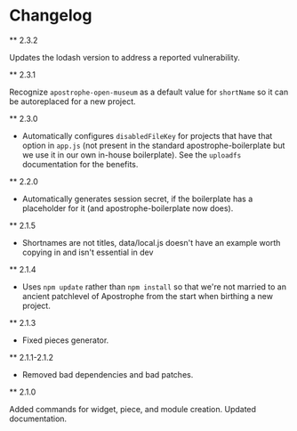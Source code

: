 # Changelog

** 2.3.2

Updates the lodash version to address a reported vulnerability.

** 2.3.1

Recognize `apostrophe-open-museum` as a default value for `shortName` so it can be autoreplaced for a new project.

** 2.3.0

* Automatically configures `disabledFileKey` for projects that have that option in `app.js` (not present in the standard apostrophe-boilerplate but we use it in our own in-house boilerplate). See the `uploadfs` documentation for the benefits.

** 2.2.0

* Automatically generates session secret, if the boilerplate has a placeholder for it (and apostrophe-boilerplate now does).

** 2.1.5

* Shortnames are not titles, data/local.js doesn't have an example worth copying in and isn't essential in dev

** 2.1.4

* Uses `npm update` rather than `npm install` so that we're not married to an ancient patchlevel of Apostrophe from the start when birthing a new project.

** 2.1.3

* Fixed pieces generator.

** 2.1.1-2.1.2

* Removed bad dependencies and bad patches.

** 2.1.0

Added commands for widget, piece, and module creation. Updated documentation.
